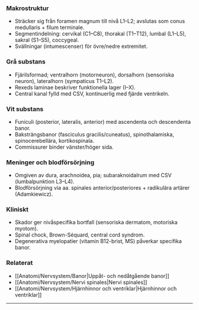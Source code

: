 ### Makrostruktur
- Sträcker sig från foramen magnum till nivå L1–L2; avslutas som conus medullaris + filum terminale.  
- Segmentindelning: cervikal (C1–C8), thorakal (T1–T12), lumbal (L1–L5), sakral (S1–S5), coccygeal.  
- Svällningar (intumescenser) för övre/nedre extremitet.

### Grå substans
- Fjärilsformad; ventralhorn (motorneuron), dorsalhorn (sensoriska neuron), lateralhorn (sympaticus T1–L2).  
- Rexeds laminae beskriver funktionella lager (I–X).  
- Central kanal fylld med CSV, kontinuerlig med fjärde ventrikeln.

### Vit substans
- Funiculi (posterior, lateralis, anterior) med ascendenta och descendenta banor.  
- Baksträngsbanor (fasciculus gracilis/cuneatus), spinothalamiska, spinocerebellära, kortikospinala.  
- Commissurer binder vänster/höger sida.

### Meninger och blodförsörjning
- Omgiven av dura, arachnoidea, pia; subaraknoidalrum med CSV (lumbalpunktion L3–L4).  
- Blodförsörjning via aa. spinales anterior/posteriores + radikulära artärer (Adamkiewicz).

### Kliniskt
- Skador ger nivåspecifika bortfall (sensoriska dermatom, motoriska myotom).  
- Spinal chock, Brown-Séquard, central cord syndrom.  
- Degenerativa myelopatier (vitamin B12-brist, MS) påverkar specifika banor.

### Relaterat
- [[Anatomi/Nervsystem/Banor|Uppåt- och nedåtgående banor]]  
- [[Anatomi/Nervsystem/Nervi spinales|Nervi spinales]]  
- [[Anatomi/Nervsystem/Hjärnhinnor och ventriklar|Hjärnhinnor och ventriklar]]  

---
